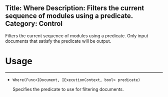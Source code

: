 Title: Where
Description: Filters the current sequence of modules using a predicate.
Category: Control
---
Filters the current sequence of modules using a predicate. Only input documents that satisfy the predicate will be output.

# Usage
---
    
  - `Where(Func<IDocument, IExecutionContext, bool> predicate)`
  
    Specifies the predicate to use for filtering documents.